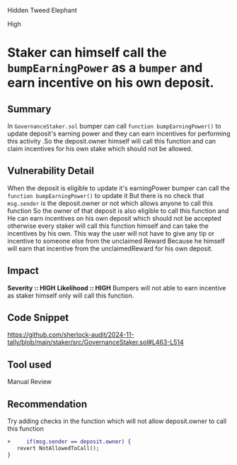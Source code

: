 Hidden Tweed Elephant

High

# Staker can himself call the `bumpEarningPower` as a `bumper` and earn incentive on his own deposit.

## Summary
In `GovernanceStaker.sol` bumper can call `function bumpEarningPower()` to update deposit's earning power and they can earn incentives for performing this activity .So the deposit.owner himself will call this function and can claim incentives for his own stake which should not be allowed.

## Vulnerability Detail
When the deposit is eligible to update it's earningPower bumper can call the `function bumpEarningPower()` to update it But there is no check that `msg.sender` is the deposit.owner or not which allows anyone to call this function So the owner of that deposit is also eligible to call this function and He can earn incentives on his own deposit which should not be accepted otherwise every staker will call this function himself and can take the incentives by his own.
This way the user will not have to give any tip or incentive to someone else from the unclaimed Reward Because he himself will earn that incentive from the unclaimedReward for his own deposit.

## Impact
**Severity :: HIGH**
**Likelihood :: HIGH**
Bumpers will not able to earn incentive as staker himself only will call this function.

## Code Snippet
https://github.com/sherlock-audit/2024-11-tally/blob/main/staker/src/GovernanceStaker.sol#L463-L514

## Tool used

Manual Review

## Recommendation
Try adding checks in the function which will not allow deposit.owner to call this function
```diff
+     if(msg.sender == deposit.owner) {
   revert NotAllowedToCall();
}
```